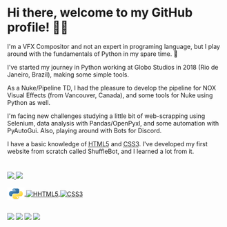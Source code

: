 <h1>Hi there, welcome to my GitHub profile! 👋👋</h1>

<div>
  <p>I'm a VFX Compositor and not an expert in programing language, but I play around with the fundamentals of Python in my spare time. 🐍</p>

  <p>I've started my journey in Python working at Globo Studios in 2018 (Rio de Janeiro, Brazil), making some simple tools.</p>

  <p>As a Nuke/Pipeline TD, I had the pleasure to develop the pipeline for NOX Visual Effects (from Vancouver, Canada), and some tools for Nuke using Python as well.</p>

  <p>I'm facing new challenges studying a little bit of web-scrapping using Selenium, data analysis with Pandas/OpenPyxl, and some automation with PyAutoGui. Also, playing around with Bots for Discord.</p>

  <p>I have a basic knowledge of <abbr title="HyperText Markup Language 5">HTML5</abbr> and <abbr title="Cascading Style Sheets 3">CSS3</abbr>. I've developed my first website from scratch called ShuffleBot, and I learned a lot from it.</p>
</div>

  #
<div>
  <a href="https://github.com/danilodelucio">
  <img height="150em" src="https://github-readme-stats.vercel.app/api?username=danilodelucio&show_icons=true&theme=gruvbox&include_all_commits=true&count_private=true"/>
  <img height="150em" src="https://github-readme-stats.vercel.app/api/top-langs/?username=danilodelucio&layout=compact&langs_count=7&theme=gruvbox"/>

  <div style="display: inline_block"><br>
  <img align="center" alt="Python" height="30" width="40" src="https://raw.githubusercontent.com/devicons/devicon/master/icons/python/python-original.svg">
  <img align="center" alt="HHTML5" height="30" width="40" src="https://cdn.jsdelivr.net/gh/devicons/devicon/icons/html5/html5-original.svg" />
  <img align="center" alt="CSS3" height="30" width="40"src="https://cdn.jsdelivr.net/gh/devicons/devicon/icons/css3/css3-original.svg" />    
</div>
 
  ##
<div> 
  <a href="https://www.youtube.com/channel/UCzfhdzdfIB6GHg7tZO9_IiA" target="_blank"><img src="https://img.shields.io/badge/YouTube-FF0000?style=for-the-badge&logo=youtube&logoColor=white" target="_blank"></a>
  <a href="https://www.instagram.com/danilodelucio" target="_blank"><img src="https://img.shields.io/badge/-Instagram-%23E4405F?style=for-the-badge&logo=instagram&logoColor=white" target="_blank"></a>
  <a href = "mailto:danilodelucio@gmail.com"><img src="https://img.shields.io/badge/Gmail-D14836?style=for-the-badge&logo=gmail&logoColor=white" target="_blank"></a>
  <a href="https://www.linkedin.com/in/danilodelucio" target="_blank"><img src="https://img.shields.io/badge/-LinkedIn-%230077B5?style=for-the-badge&logo=linkedin&logoColor=white" target="_blank"></a>
</div>
